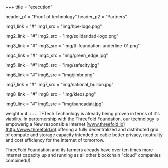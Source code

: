 +++
title = "execution"

header_p1 = "Proof of technology"
header_p2 = "Partners"

img1_link = "#"
img1_src = "img/hpe-logo.png"

img2_link = "#"
img2_src = "img/solidaridad-logo.png"

img3_link = "#"
img3_src = "img/tf-foundation-underline-01.png"

img4_link = "#"
img4_src = "img/green_edge.jpg"

img5_link = "#"
img5_src = "img/safecity.jpg"

img6_link = "#"
img6_src = "img/jimbr.png"

img7_link = "#"
img7_src = "img/national_bullion.jpg"

img8_link = "#"
img8_src = "img/kleos.png"

img9_link = "#"
img9_src = "img/bancadati.jpg"

weight = 4
+++
TFTech Technology is already being proven in terms of it's viability. In parternership with the ThreeFold Foundation, our technology is empowerig a New responsible Internet [www.threefold.io](http://www.threefold.io) offering a fully decentralized and distributed grid of compute and storage capacity intended to eable better privacy, neutrality and cost efficiency for the internet of tomorrow.

ThreeFold Foundation and its farmers already have over ten times more internet capacity up and running as all other blockchain "cloud" companies combined(!).

